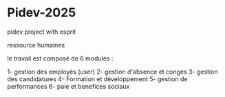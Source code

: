 # Pidev-2025
pidev project with esprit

ressource humaines

 
 
le travail est composé de 6 modules : 

1- gestion des employés (user) 
2- gestion d'absence et congés
3- gestion des candidatures
4- Formation et développement
5- gestion de performances
6- paie et benefices sociaux 

